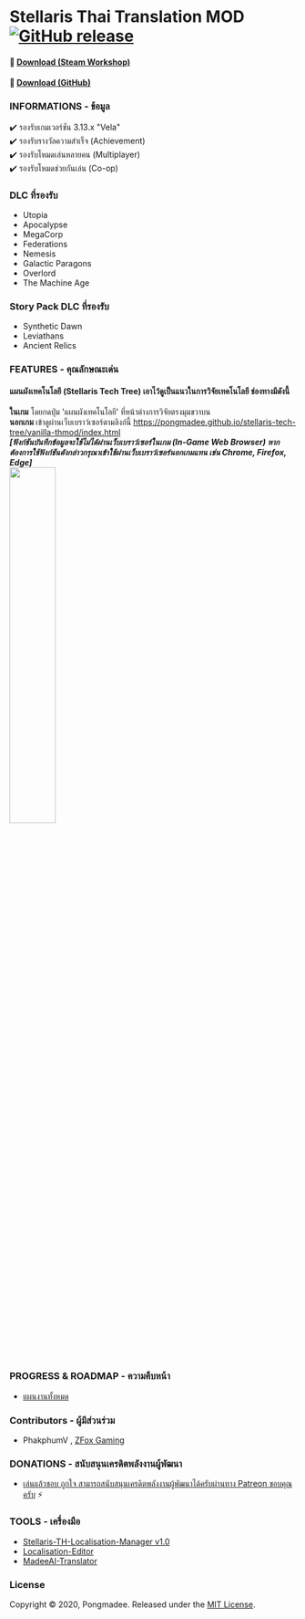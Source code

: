 # Stellaris Thai Translation MOD [![GitHub release](https://img.shields.io/github/v/release/pongmadee/Stellaris-Thai-Translation-MOD)](https://github.com/pongmadee/Stellaris-Thai-Translation-MOD/releases)


#### :floppy_disk: [Download (Steam Workshop)](https://steamcommunity.com/sharedfiles/filedetails/?id=2330892068) 
#### :floppy_disk: [Download (GitHub)](https://github.com/pongmadee/Stellaris-Thai-Translation-MOD/releases) 


### INFORMATIONS - ข้อมูล
 :heavy_check_mark: รองรับเกมเวอร์ชัน 3.13.x "Vela" <br/>
 :heavy_check_mark: รองรับรางวัลความสำเร็จ (Achievement) <br/>
 :heavy_check_mark: รองรับโหมดเล่นหลายคน (Multiplayer) <br/>
 :heavy_check_mark: รองรับโหมดช่วยกันเล่น (Co-op) <br/>


### DLC ที่รองรับ
*  Utopia
*  Apocalypse
*  MegaCorp
*  Federations
*  Nemesis
*  Galactic Paragons
*  Overlord
*  The Machine Age

### Story Pack DLC ที่รองรับ
*  Synthetic Dawn
*  Leviathans
*  Ancient Relics


### FEATURES - คุณลักษณะเด่น
#### แผนผังเทคโนโลยี (Stellaris Tech Tree) เอาไว้ดูเป็นแนวในการวิจัยเทคโนโลยี ช่องทางมีดังนี้
 **ในเกม** โดยกดปุ่ม 'แผนผังเทคโนโลยี' ที่หน้าต่างการวิจัยตรงมุมขวาบน <br/>
 **นอกเกม** เข้าดูผ่านเว็บเบราว์เซอร์ตามลิงก์นี้ https://pongmadee.github.io/stellaris-tech-tree/vanilla-thmod/index.html <br/>
 ***[ฟังก์ชันบันทึกข้อมูลจะใช้ไม่ได้ผ่านเว็บเบราว์เซอร์ในเกม (In-Game Web Browser) หากต้องการใช้ฟังก์ชันดังกล่าวกรุณาเข้าใช้ผ่านเว็บเบราว์เซอร์นอกเกมแทน เช่น Chrome, Firefox, Edge]*** <br/>
<img src="https://i.imgur.com/YK0VXgh.jpg" width="40%">


### PROGRESS & ROADMAP - ความคืบหน้า
* [แผนงานทั้งหมด](https://trello.com/b/bxyVsiGL/stellaris-thai-translation-mod)


### Contributors - ผู้มีส่วนร่วม
 * PhakphumV , [ZFox Gaming](https://www.youtube.com/channel/UCGO2v4qXvUMzYQBwmi69t6Q)


### DONATIONS - สนับสนุนเครดิตพลังงานผู้พัฒนา
* [เล่นแล้วชอบ ถูกใจ สามารถสนับสนุนเครดิตพลังงานผู้พัฒนาได้ครับผ่านทาง Patreon ขอบคุณครับ](https://www.patreon.com/pongmadee) :zap:


### TOOLS - เครื่องมือ
 * [Stellaris-TH-Localisation-Manager v1.0](https://github.com/pongmadee/HOI4-Thai-Translation-MOD/blob/develop/docs/DevDiary-Hoi4-TH-Localisation-Manager_V1.md)
 * [Localisation-Editor](https://github.com/pongmadee/HOI4-Thai-Translation-MOD/blob/develop/docs/DevDiary-Localisation-Editor.md)
 * [MadeeAI-Translator](https://github.com/pongmadee/HOI4-Thai-Translation-MOD/blob/develop/docs/DevDiary-Madee-AI-Translator.md)


### License
Copyright © 2020, Pongmadee. Released under the [MIT License](https://github.com/pongmadee/Stellaris-Thai-Translation-MOD/blob/develop/LICENSE).
